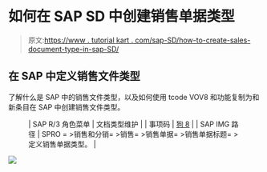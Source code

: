 # 如何在 SAP SD 中创建销售单据类型

> 原文:[https://www . tutorial kart . com/sap-SD/how-to-create-sales-document-type-in-sap-SD/](https://www.tutorialkart.com/sap-sd/how-to-create-sales-document-type-in-sap-sd/)

## 在 SAP 中定义销售文件类型

了解什么是 SAP 中的销售文件类型，以及如何使用 tcode VOV8 和功能复制为和新条目在 SAP 中创建销售文件类型。

<figure class="wp-block-table">

| SAP R/3 角色菜单 | 文档类型维护 |
| 事项码 | [狗 8](https://www.tutorialkart.com/sap-tcode/?search=VOV8) |
| SAP IMG 路径 | SPRO = >销售和分销= >销售= >销售单据= >销售单据标题= >定义销售单据类型。 |

</figure>

[![](../Images/925da31b32d6bc3827932f6c8afb11bb.png)](https://www.tutorialkart.com/)